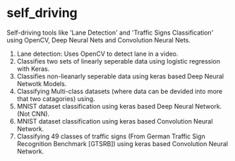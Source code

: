 # self_driving
Self-driving tools like 'Lane Detection' and 'Traffic Signs Classification' using OpenCV, Deep Neural Nets and Convolution Neural Nets. 


1. Lane detection: Uses OpenCV to detect lane in a video. 
2. Classifies two sets of linearly seperable data using logistic regression with Keras. 
3. Classifies non-lieanarly seperable data using keras based Deep Neural Netwotk Models. 
4. Classifying Multi-class datasets (where data can be devided into more that two catagories) using.
5. MNIST dataset classification using keras based Deep Neural Network. (Not CNN).
6. MNIST dataset classification using keras based Convolution Neural Network.
7. Classifying 49 classes of traffic signs (From German Traffic Sign Recognition Benchmark [GTSRB]) using keras based Convolution Neural Network.
